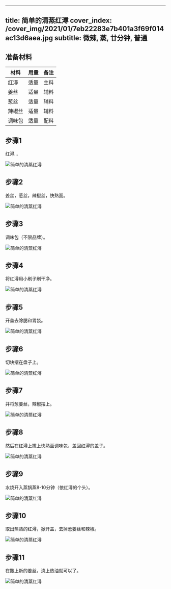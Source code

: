 
---
title: 简单的清蒸红潯
cover_index: /cover_img/2021/01/7eb22283e7b401a3f69f014ac13d6aea.jpg
subtitle: 微辣, 蒸, 廿分钟, 普通
---

## 准备材料

| 材料     | 用量 | 备注|
| ------- | ----- | --- |
| 红潯 | 适量| 主料 |
| 姜丝 | 适量| 辅料 |
| 葱丝 | 适量| 辅料 |
| 辣椒丝 | 适量| 辅料 |
| 调味包 | 适量| 配料 |

## 步骤1

红潯...

![简单的清蒸红潯](https://i8.meishichina.com/attachment/recipe/201010/201010121654447.jpg?x-oss-process=style/p320) 

## 步骤2

姜丝，葱丝，辣椒丝，快熟面。

![简单的清蒸红潯](https://i8.meishichina.com/attachment/recipe/201010/201010121654598.jpg?x-oss-process=style/p320) 

## 步骤3

调味包（不限品牌）。

![简单的清蒸红潯](https://i8.meishichina.com/attachment/recipe/201010/201010121655117.jpg?x-oss-process=style/p320) 

## 步骤4

将红潯用小刷子刷干净。

![简单的清蒸红潯](https://i8.meishichina.com/attachment/recipe/201010/201010121655334.jpg?x-oss-process=style/p320) 

## 步骤5

开盖去除腮和胃袋。

![简单的清蒸红潯](https://i8.meishichina.com/attachment/recipe/201010/201010121655462.jpg?x-oss-process=style/p320) 

## 步骤6

切块摆在盘子上。

![简单的清蒸红潯](https://i8.meishichina.com/attachment/recipe/201010/201010121656016.jpg?x-oss-process=style/p320) 

## 步骤7

并将葱姜丝，辣椒摆上。

![简单的清蒸红潯](https://i8.meishichina.com/attachment/recipe/201010/201010121656188.jpg?x-oss-process=style/p320) 

## 步骤8

然后在红潯上撒上快熟面调味包，盖回红潯的盖子。

![简单的清蒸红潯](https://i8.meishichina.com/attachment/recipe/201010/201010121657268.jpg?x-oss-process=style/p320) 

## 步骤9

水烧开入蒸锅蒸8-10分钟（依红潯的个头）。

![简单的清蒸红潯](https://i8.meishichina.com/attachment/recipe/201010/201010121658059.jpg?x-oss-process=style/p320) 

## 步骤10

取出蒸熟的红潯，掀开盖，去掉葱姜丝和辣椒。

![简单的清蒸红潯](https://i8.meishichina.com/attachment/recipe/201010/201010121658263.jpg?x-oss-process=style/p320) 

## 步骤11

在撒上新的姜丝，浇上热油就可以了。

![简单的清蒸红潯](https://i8.meishichina.com/attachment/recipe/201010/201010121659004.jpg?x-oss-process=style/p320) 


